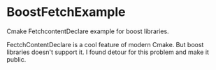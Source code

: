 # BoostFetchExample
Cmake FetchcontentDeclare example for boost libraries.

FectchContentDeclare is a cool feature of modern Cmake.
But boost libraries doesn't support it.
I found detour for this problem and make it public.
